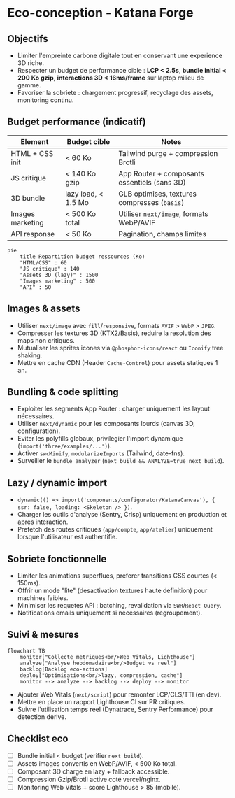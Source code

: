 # Eco-conception - Katana Forge

## Objectifs
- Limiter l'empreinte carbone digitale tout en conservant une experience 3D riche.
- Respecter un budget de performance cible : **LCP < 2.5s**, **bundle initial < 200 Ko gzip**, **interactions 3D < 16ms/frame** sur laptop milieu de gamme.
- Favoriser la sobriete : chargement progressif, recyclage des assets, monitoring continu.

## Budget performance (indicatif)
| Element | Budget cible | Notes |
| --- | --- | --- |
| HTML + CSS init | < 60 Ko | Tailwind purge + compression Brotli |
| JS critique | < 140 Ko gzip | App Router + composants essentiels (sans 3D) |
| 3D bundle | lazy load, < 1.5 Mo | GLB optimises, textures compresses (`basis`) |
| Images marketing | < 500 Ko total | Utiliser `next/image`, formats WebP/AVIF |
| API response | < 50 Ko | Pagination, champs limites |

```mermaid
pie
    title Repartition budget ressources (Ko)
    "HTML/CSS" : 60
    "JS critique" : 140
    "Assets 3D (lazy)" : 1500
    "Images marketing" : 500
    "API" : 50
```

## Images & assets
- Utiliser `next/image` avec `fill`/`responsive`, formats `AVIF` > `WebP` > `JPEG`.
- Compresser les textures 3D (KTX2/Basis), reduire la resolution des maps non critiques.
- Mutualiser les sprites icones via `@phosphor-icons/react` ou `Iconify` tree shaking.
- Mettre en cache CDN (Header `Cache-Control`) pour assets statiques 1 an.

## Bundling & code splitting
- Exploiter les segments App Router : charger uniquement les layout nécessaires.
- Utiliser `next/dynamic` pour les composants lourds (canvas 3D, configuration).
- Eviter les polyfills globaux, privilegier l'import dynamique (`import('three/examples/...')`).
- Activer `swcMinify`, `modularizeImports` (Tailwind, date-fns).
- Surveiller le `bundle analyzer` (`next build && ANALYZE=true next build`).

## Lazy / dynamic import
- `dynamic(() => import('components/configurator/KatanaCanvas'), { ssr: false, loading: <Skeleton /> })`.
- Charger les outils d'analyse (Sentry, Crisp) uniquement en production et apres interaction.
- Prefetch des routes critiques (`app/compte`, `app/atelier`) uniquement lorsque l'utilisateur est authentifie.

## Sobriete fonctionnelle
- Limiter les animations superflues, preferer transitions CSS courtes (< 150ms).
- Offrir un mode "lite" (desactivation textures haute definition) pour machines faibles.
- Minimiser les requetes API : batching, revalidation via `SWR`/`React Query`.
- Notifications emails uniquement si necessaires (regroupement).

## Suivi & mesures
```mermaid
flowchart TB
    monitor["Collecte metriques<br/>Web Vitals, Lighthouse"]
    analyze["Analyse hebdomadaire<br/>Budget vs reel"]
    backlog[Backlog eco-actions]
    deploy["Optimisations<br/>lazy, compression, cache"]
    monitor --> analyze --> backlog --> deploy --> monitor
```

- Ajouter Web Vitals (`next/script`) pour remonter LCP/CLS/TTI (en dev).
- Mettre en place un rapport Lighthouse CI sur PR critiques.
- Suivre l'utilisation temps reel (Dynatrace, Sentry Performance) pour detection derive.

## Checklist eco
- [ ] Bundle initial < budget (verifier `next build`).
- [ ] Assets images convertis en WebP/AVIF, < 500 Ko total.
- [ ] Composant 3D charge en lazy + fallback accessible.
- [ ] Compression Gzip/Brotli active coté vercel/nginx.
- [ ] Monitoring Web Vitals + score Lighthouse > 85 (mobile).
